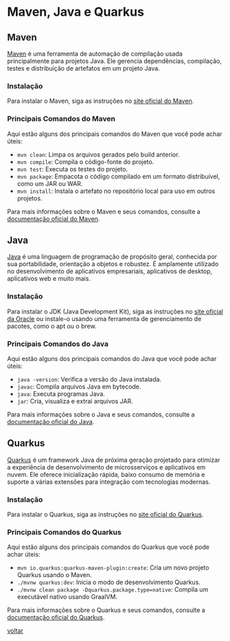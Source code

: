 # Maven, Java e Quarkus

## Maven

[Maven](https://maven.apache.org/) é uma ferramenta de automação de compilação usada principalmente para projetos Java. Ele gerencia dependências, compilação, testes e distribuição de artefatos em um projeto Java.

### Instalação

Para instalar o Maven, siga as instruções no [site oficial do Maven](https://maven.apache.org/download.cgi).

### Principais Comandos do Maven

Aqui estão alguns dos principais comandos do Maven que você pode achar úteis:

- `mvn clean`: Limpa os arquivos gerados pelo build anterior.
- `mvn compile`: Compila o código-fonte do projeto.
- `mvn test`: Executa os testes do projeto.
- `mvn package`: Empacota o código compilado em um formato distribuível, como um JAR ou WAR.
- `mvn install`: Instala o artefato no repositório local para uso em outros projetos.

Para mais informações sobre o Maven e seus comandos, consulte a [documentação oficial do Maven](https://maven.apache.org/guides/index.html).

## Java

[Java](https://www.java.com/) é uma linguagem de programação de propósito geral, conhecida por sua portabilidade, orientação a objetos e robustez. É amplamente utilizado no desenvolvimento de aplicativos empresariais, aplicativos de desktop, aplicativos web e muito mais.

### Instalação

Para instalar o JDK (Java Development Kit), siga as instruções no [site oficial da Oracle](https://www.oracle.com/java/technologies/javase-jdk11-downloads.html) ou instale-o usando uma ferramenta de gerenciamento de pacotes, como o apt ou o brew.

### Principais Comandos do Java

Aqui estão alguns dos principais comandos do Java que você pode achar úteis:

- `java -version`: Verifica a versão do Java instalada.
- `javac`: Compila arquivos Java em bytecode.
- `java`: Executa programas Java.
- `jar`: Cria, visualiza e extrai arquivos JAR.

Para mais informações sobre o Java e seus comandos, consulte a [documentação oficial do Java](https://docs.oracle.com/en/java/).

## Quarkus

[Quarkus](https://quarkus.io/) é um framework Java de próxima geração projetado para otimizar a experiência de desenvolvimento de microsserviços e aplicativos em nuvem. Ele oferece inicialização rápida, baixo consumo de memória e suporte a várias extensões para integração com tecnologias modernas.

### Instalação

Para instalar o Quarkus, siga as instruções no [site oficial do Quarkus](https://quarkus.io/get-started/).

### Principais Comandos do Quarkus

Aqui estão alguns dos principais comandos do Quarkus que você pode achar úteis:

- `mvn io.quarkus:quarkus-maven-plugin:create`: Cria um novo projeto Quarkus usando o Maven.
- `./mvnw quarkus:dev`: Inicia o modo de desenvolvimento Quarkus.
- `./mvnw clean package -Dquarkus.package.type=native`: Compila um executável nativo usando GraalVM.

Para mais informações sobre o Quarkus e seus comandos, consulte a [documentação oficial do Quarkus](https://quarkus.io/guides/).

[voltar](/documentation/techDocs/README.md)